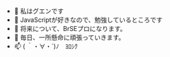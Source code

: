- 👋 私はグエンです
- 👀 JavaScriptが好きなので、勉強しているところです
- 🌱 将来について、BrSEプロになります。
- 💞️ 毎日、一所懸命に頑張っていきます。
- 📫 ( ｀・∀・´)ﾉ　ﾖﾛｼｸ

<!---
nguyenhai395/nguyenhai395 is a ✨ special ✨ repository because its `README.md` (this file) appears on your GitHub profile.
You can click the Preview link to take a look at your changes.
--->
